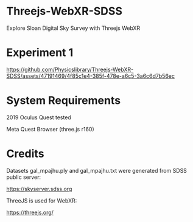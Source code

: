 # Threejs-WebXR-SDSS
Explore Sloan Digital Sky Survey with Threejs WebXR
# Experiment 1


https://github.com/Physicslibrary/Threejs-WebXR-SDSS/assets/47191469/4f85c1e4-385f-478e-a6c5-3a6c6d7b56ec

# System Requirements

2019 Oculus Quest tested<br>

Meta Quest Browser (three.js r160)<br>

# Credits

Datasets gal_mpajhu.ply and gal_mpajhu.txt were generated from SDSS public server:<br>

https://skyserver.sdss.org<br>

ThreeJS is used for WebXR:<br>

https://threejs.org/<br>
